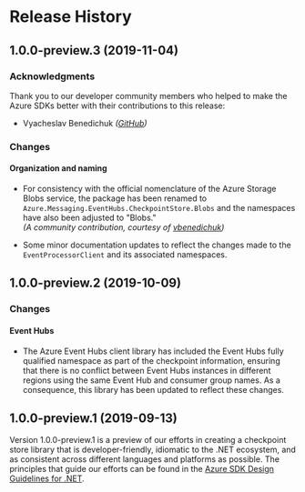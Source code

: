 # Release History

## 1.0.0-preview.3 (2019-11-04)

### Acknowledgments 

Thank you to our developer community members who helped to make the Azure SDKs better with their contributions to this release:

- Vyacheslav Benedichuk _([GitHub](https://github.com/vbenedichuk))_

### Changes

#### Organization and naming

- For consistency with the official nomenclature of the Azure Storage Blobs service, the package has been renamed to `Azure.Messaging.EventHubs.CheckpointStore.Blobs` and the namespaces have also been adjusted to "Blobs."  
  _(A community contribution, courtesy of [vbenedichuk](https://github.com/vbenedichuk))_

- Some minor documentation updates to reflect the changes made to the `EventProcessorClient` and its associated namespaces.

## 1.0.0-preview.2 (2019-10-09)

### Changes

#### Event Hubs

- The Azure Event Hubs client library has included the Event Hubs fully qualified namespace as part of the checkpoint information, ensuring that there is no conflict between Event Hubs instances in different regions using the same Event Hub and consumer group names.  As a consequence, this library has been updated to reflect these changes.

## 1.0.0-preview.1 (2019-09-13)

Version 1.0.0-preview.1 is a preview of our efforts in creating a checkpoint store library that is developer-friendly, idiomatic to the .NET ecosystem, and as consistent across different languages and platforms as possible.  The principles that guide our efforts can be found in the [Azure SDK Design Guidelines for .NET](https://azure.github.io/azure-sdk/dotnet_introduction.html).